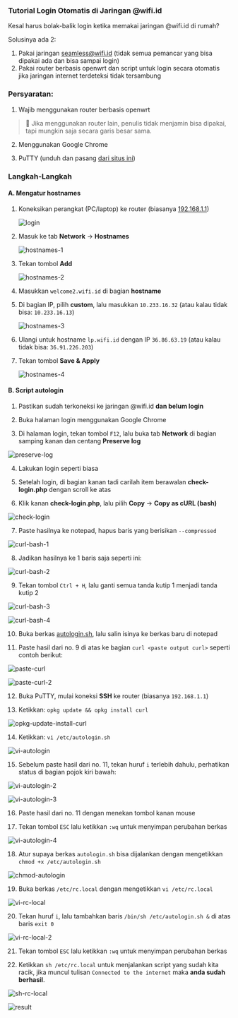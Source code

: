### **Tutorial Login Otomatis di Jaringan @wifi.id**

Kesal harus bolak-balik login ketika memakai jaringan @wifi.id di rumah?

Solusinya ada 2:

1. Pakai jaringan seamless@wifi.id (tidak semua pemancar yang bisa dipakai ada dan bisa sampai login)
2. Pakai router berbasis openwrt dan script untuk login secara otomatis jika jaringan internet terdeteksi tidak tersambung

### **Persyaratan:**

1. Wajib menggunakan router berbasis openwrt

> :loudspeaker: Jika menggunakan router lain, penulis tidak menjamin bisa dipakai, tapi mungkin saja secara garis besar sama.

2. Menggunakan Google Chrome

3. PuTTY (unduh dan pasang [dari situs ini](https://www.chiark.greenend.org.uk/~sgtatham/putty/latest.html))

### **Langkah-Langkah**
#### **A. Mengatur hostnames**
1. Koneksikan perangkat (PC/laptop) ke router (biasanya [192.168.1.1](http://192.168.1.1))

   ![login](pics/01-login-router.png)

2. Masuk ke tab **Network** -> **Hostnames**

   ![hostnames-1](pics/autologin/18-hostnames-1.png)

3. Tekan tombol **Add**

   ![hostnames-2](pics/autologin/19-hostnames-2.png)

4. Masukkan ```welcome2.wifi.id``` di bagian **hostname**

5. Di bagian IP, pilih **custom**, lalu masukkan ```10.233.16.32``` (atau kalau tidak bisa: ```10.233.16.13```)

   ![hostnames-3](pics/autologin/20-hostnames-3.png)

6. Ulangi untuk hostname ```lp.wifi.id``` dengan IP ```36.86.63.19``` (atau kalau tidak bisa: ```36.91.226.203```)

7. Tekan tombol **Save & Apply**

   ![hostnames-4](pics/autologin/20-hostnames-4.png)

#### **B. Script autologin**
1. Pastikan sudah terkoneksi ke jaringan @wifi.id **dan belum login**

2. Buka halaman login menggunakan Google Chrome

3. Di halaman login, tekan tombol ```F12```, lalu buka tab **Network** di bagian samping kanan dan centang **Preserve log**

![preserve-log](pics/autologin/01-chrome-preserve-log.png)

4. Lakukan login seperti biasa

5. Setelah login, di bagian kanan tadi carilah item berawalan **check-login.php** dengan scroll ke atas

6. Klik kanan **check-login.php**, lalu pilih **Copy** -> **Copy as cURL (bash)**

![check-login](pics/autologin/02-check-login.png)

7. Paste hasilnya ke notepad, hapus baris yang berisikan ```--compressed```

![curl-bash-1](pics/autologin/03-curl-bash-1.png)

8. Jadikan hasilnya ke 1 baris saja seperti ini:

![curl-bash-2](pics/autologin/04-curl-bash-2.png)

9. Tekan tombol ```Ctrl + H```, lalu ganti semua tanda kutip 1 menjadi tanda kutip 2

![curl-bash-3](pics/autologin/05-curl-bash-3.png)

![curl-bash-4](pics/autologin/06-curl-bash-4.png)

10. Buka berkas [autologin.sh](autologin.sh), lalu salin isinya ke berkas baru di notepad

11. Paste hasil dari no. 9 di atas ke bagian ```curl <paste output curl>``` seperti contoh berikut:

![paste-curl](pics/autologin/07-paste-curl.png)

![paste-curl-2](pics/autologin/08-paste-curl-2.png)

12. Buka PuTTY, mulai koneksi **SSH** ke router (biasanya ```192.168.1.1```)

13. Ketikkan: ```opkg update && opkg install curl```

![opkg-update-install-curl](pics/autologin/opkg-update-install-curl.png)

14. Ketikkan: ```vi /etc/autologin.sh```

![vi-autologin](pics/autologin/09-vi-autologin.png)

15. Sebelum paste hasil dari no. 11, tekan huruf ```i``` terlebih dahulu, perhatikan status di bagian pojok kiri bawah:

![vi-autologin-2](pics/autologin/10-vi-autologin-2.png)

![vi-autologin-3](pics/autologin/11-vi-autologin-3.png)

16. Paste hasil dari no. 11 dengan menekan tombol kanan mouse

17. Tekan tombol ```ESC``` lalu ketikkan ```:wq``` untuk menyimpan perubahan berkas

![vi-autologin-4](pics/autologin/12-vi-autologin-4.png)

18. Atur supaya berkas ```autologin.sh``` bisa dijalankan dengan mengetikkan ```chmod +x /etc/autologin.sh```

![chmod-autologin](pics/autologin/13-chmod-autologin.png)

19. Buka berkas ```/etc/rc.local``` dengan mengetikkan ```vi /etc/rc.local```

![vi-rc-local](pics/autologin/14-vi-rc-local.png)

20. Tekan huruf ```i```, lalu tambahkan baris ```/bin/sh /etc/autologin.sh &``` di atas baris ```exit 0```

![vi-rc-local-2](pics/autologin/15-vi-rc-local-2.png)

21. Tekan tombol ```ESC``` lalu ketikkan ```:wq``` untuk menyimpan perubahan berkas

22. Ketikkan ```sh /etc/rc.local``` untuk menjalankan script yang sudah kita racik, jika muncul tulisan ```Connected to the internet``` maka **anda sudah berhasil**.

![sh-rc-local](pics/autologin/16-sh-rc-local.png)

![result](pics/autologin/17-result.png)